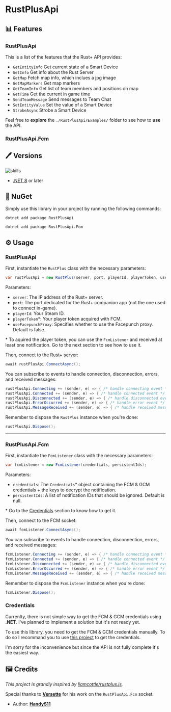 # RustPlusApi

## 📊 Features

### RustPlusApi

This is a list of the features that the Rust+ API provides:

- `GetEntityInfo` Get current state of a Smart Device
- `GetInfo` Get info about the Rust Server
- `GetMap` Fetch map info, which inclues a jpg image
- `GetMapMarkers` Get map markers
- `GetTeamInfo` Get list of team members and positions on map
- `GetTime` Get the current in game time
- `SendTeamMessage` Send messages to Team Chat
- `SetEntityValue` Set the value of a Smart Device
- `StrobeAsync` Strobe a Smart Device

Feel free to **explore** the `./RustPlusApi/Examples/` folder to see how to **use** the API.

### RustPlusApi.Fcm



## 🖊️ Versions 

![skills](https://skillicons.dev/icons?i=cs,dotnet)

- [.NET 8](https://learn.microsoft.com/en-us/dotnet/core/whats-new/dotnet-8) or later

## 📍 NuGet

Simply use this library in your project by running the following commands:

```dotnet
dotnet add package RustPlusApi
```

```dotnet
dotnet add package RustPlusApi.Fcm
```

## ⚙️ Usage

### RustPlusApi

First, instantiate the `RustPlus` class with the necessary parameters:

```csharp
var rustPlusApi = new RustPlus(server, port, playerId, playerToken, useFacepunchProxy);
```

Parameters:

- `server`: The IP address of the Rust+ server.
- `port`: The port dedicated for the Rust+ companion app (not the one used to connect in-game).
- `playerId`: Your Steam ID.
- `playerToken`\*: Your player token acquired with FCM.
- `useFacepunchProxy`: Specifies whether to use the Facepunch proxy. Default is false.

\* To aquired the player token, you can use the `FcmListener` and received at least one notification. Go to the next section to see how to use it.

Then, connect to the Rust+ server:

```csharp
await rustPlusApi.ConnectAsync();
```

You can subscribe to events to handle connection, disconnection, errors, and received messages:

```csharp
rustPlusApi.Connecting += (sender, e) => { /* handle connecting event */ };
rustPlusApi.Connected += (sender, e) => { /* handle connected event */ };
rustPlusApi.Disconnected += (sender, e) => { /* handle disconnected event */ };
rustPlusApi.ErrorOccurred += (sender, e) => { /* handle error event */ };
rustPlusApi.MessageReceived += (sender, e) => { /* handle received message event */ };
```

Remember to dispose the `RustPlus` instance when you're done:

```csharp
rustPlusApi.Dispose(); 
```

---

### RustPlusApi.Fcm

First, instantiate the `FcmListener` class with the necessary parameters:

```csharp
var fcmListener = new FcmListener(credentials, persistentIds);
```

Parameters:

- `credentials`: The `Credentials`\* object containing the FCM & GCM credentials + the keys to decrypt the notification.
- `persistentIds`: A list of notification IDs that should be ignored. Default is null.

\* Go to the [Credentials](#credentials) section to know how to get it.

Then, connect to the FCM socket:

```csharp
await fcmListener.ConnectAsync();
```

You can subscribe to events to handle connection, disconnection, errors, and received messages:

```csharp
fcmListener.Connecting += (sender, e) => { /* handle connecting event */ };
fcmListener.Connected += (sender, e) => { /* handle connected event */ };
fcmListener.Disconnected += (sender, e) => { /* handle disconnected event */ };
fcmListener.ErrorOccurred += (sender, e) => { /* handle error event */ };
fcmListener.MessageReceived += (sender, e) => { /* handle received message event */ };
```

Remember to dispose the `FcmListener` instance when you're done:

```csharp
fcmListener.Dispose(); 
```

### Credentials

Currenlty, there is not simple way to get the FCM & GCM credentials using **.NET**.
I've planned to implement a solution but it's not ready yet.

To use this library, you need to get the FCM & GCM credentials manually.
To do so I recommand you to use [this project](https://github.com/liamcottle/rustplus.js) to get the credentials.

I'm sorry for the inconvenience but since the API is not fully complete it's the easiest way.

## 🖼️ Credits

*This project is grandly inspired by [liamcottle/rustplus.js](https://github.com/liamcottle/rustplus.js).*

Special thanks to [**Versette**](https://github.com/Versette) for his work on the `RustPlusApi.Fcm` socket.

* Author: [**HandyS11**](https://github.com/HandyS11)